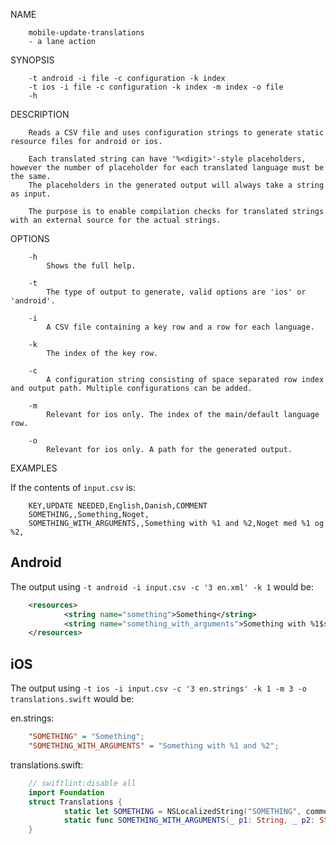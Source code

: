 NAME
```
    mobile-update-translations
    - a lane action
```

SYNOPSIS
```
    -t android -i file -c configuration -k index
    -t ios -i file -c configuration -k index -m index -o file
    -h
```

DESCRIPTION
```
    Reads a CSV file and uses configuration strings to generate static resource files for android or ios.

    Each translated string can have '%<digit>'-style placeholders, however the number of placeholder for each translated language must be the same.
    The placeholders in the generated output will always take a string as input.

    The purpose is to enable compilation checks for translated strings with an external source for the actual strings.
```

OPTIONS
```
    -h
        Shows the full help.

    -t
        The type of output to generate, valid options are 'ios' or 'android'.

    -i
        A CSV file containing a key row and a row for each language.

    -k
        The index of the key row.

    -c
        A configuration string consisting of space separated row index and output path. Multiple configurations can be added.

    -m
        Relevant for ios only. The index of the main/default language row.

    -o
        Relevant for ios only. A path for the generated output.
```

EXAMPLES

If the contents of `input.csv` is:

```csv
    KEY,UPDATE NEEDED,English,Danish,COMMENT
    SOMETHING,,Something,Noget,
    SOMETHING_WITH_ARGUMENTS,,Something with %1 and %2,Noget med %1 og %2,
```

Android
---

The output using `-t android -i input.csv -c '3 en.xml' -k 1` would be:

```xml
    <resources>
            <string name="something">Something</string>
            <string name="something_with_arguments">Something with %1$s and %2$s</string>
    </resources>
```

iOS
---

The output using `-t ios -i input.csv -c '3 en.strings' -k 1 -m 3 -o translations.swift` would be:

en.strings:

```ini
    "SOMETHING" = "Something";
    "SOMETHING_WITH_ARGUMENTS" = "Something with %1 and %2";
```

translations.swift:

```swift
    // swiftlint:disable all
    import Foundation
    struct Translations {
            static let SOMETHING = NSLocalizedString("SOMETHING", comment: "")
            static func SOMETHING_WITH_ARGUMENTS(_ p1: String, _ p2: String) -> String { return NSLocalizedString("SOMETHING_WITH_ARGUMENTS", comment: "").replacingOccurrences(of: "%1", with: p1).replacingOccurrences(of: "%2", with: p2) }
    }
```
